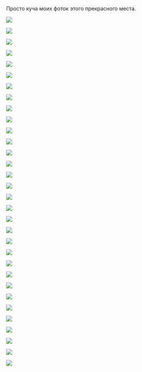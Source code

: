 [category]: <> (Travel, Nepal)
[date]: <> (2024/10/14)
[title]: <> (Pokhara)

Просто куча моих фоток этого прекрасного места.

![](https://bafybeigacqserlokgavq3eh5uhilennp5646lajy6kgodq2grsjhqsqucm.ipfs.flk-ipfs.xyz/1.jpeg)

![](https://bafybeigacqserlokgavq3eh5uhilennp5646lajy6kgodq2grsjhqsqucm.ipfs.flk-ipfs.xyz/2.jpeg)

![](https://bafybeigacqserlokgavq3eh5uhilennp5646lajy6kgodq2grsjhqsqucm.ipfs.flk-ipfs.xyz/3.jpeg)

![](https://bafybeigacqserlokgavq3eh5uhilennp5646lajy6kgodq2grsjhqsqucm.ipfs.flk-ipfs.xyz/4.jpeg)

![](https://bafybeigacqserlokgavq3eh5uhilennp5646lajy6kgodq2grsjhqsqucm.ipfs.flk-ipfs.xyz/5.jpeg)

![](https://bafybeigacqserlokgavq3eh5uhilennp5646lajy6kgodq2grsjhqsqucm.ipfs.flk-ipfs.xyz/6.jpeg)

![](https://bafybeigacqserlokgavq3eh5uhilennp5646lajy6kgodq2grsjhqsqucm.ipfs.flk-ipfs.xyz/7.jpeg)

![](https://bafybeigacqserlokgavq3eh5uhilennp5646lajy6kgodq2grsjhqsqucm.ipfs.flk-ipfs.xyz/8.jpeg)

![](https://bafybeigacqserlokgavq3eh5uhilennp5646lajy6kgodq2grsjhqsqucm.ipfs.flk-ipfs.xyz/9.jpeg)

![](https://bafybeigacqserlokgavq3eh5uhilennp5646lajy6kgodq2grsjhqsqucm.ipfs.flk-ipfs.xyz/10.jpeg)

![](https://bafybeigacqserlokgavq3eh5uhilennp5646lajy6kgodq2grsjhqsqucm.ipfs.flk-ipfs.xyz/11.jpeg)

![](https://bafybeigacqserlokgavq3eh5uhilennp5646lajy6kgodq2grsjhqsqucm.ipfs.flk-ipfs.xyz/12.jpeg)

![](https://bafybeigacqserlokgavq3eh5uhilennp5646lajy6kgodq2grsjhqsqucm.ipfs.flk-ipfs.xyz/13.jpeg)

![](https://bafybeigacqserlokgavq3eh5uhilennp5646lajy6kgodq2grsjhqsqucm.ipfs.flk-ipfs.xyz/14.jpeg)

![](https://bafybeigacqserlokgavq3eh5uhilennp5646lajy6kgodq2grsjhqsqucm.ipfs.flk-ipfs.xyz/15.jpeg)

![](https://bafybeigacqserlokgavq3eh5uhilennp5646lajy6kgodq2grsjhqsqucm.ipfs.flk-ipfs.xyz/16.jpeg)

![](https://bafybeigacqserlokgavq3eh5uhilennp5646lajy6kgodq2grsjhqsqucm.ipfs.flk-ipfs.xyz/17.jpeg)

![](https://bafybeigacqserlokgavq3eh5uhilennp5646lajy6kgodq2grsjhqsqucm.ipfs.flk-ipfs.xyz/18.jpeg)

![](https://bafybeigacqserlokgavq3eh5uhilennp5646lajy6kgodq2grsjhqsqucm.ipfs.flk-ipfs.xyz/19.jpeg)

![](https://bafybeigacqserlokgavq3eh5uhilennp5646lajy6kgodq2grsjhqsqucm.ipfs.flk-ipfs.xyz/20.jpeg)

![](https://bafybeigacqserlokgavq3eh5uhilennp5646lajy6kgodq2grsjhqsqucm.ipfs.flk-ipfs.xyz/21.jpg)

![](https://bafybeigacqserlokgavq3eh5uhilennp5646lajy6kgodq2grsjhqsqucm.ipfs.flk-ipfs.xyz/22.jpeg)

![](https://bafybeigacqserlokgavq3eh5uhilennp5646lajy6kgodq2grsjhqsqucm.ipfs.flk-ipfs.xyz/23.jpeg)

![](https://bafybeigacqserlokgavq3eh5uhilennp5646lajy6kgodq2grsjhqsqucm.ipfs.flk-ipfs.xyz/24.jpeg)

![](https://bafybeigacqserlokgavq3eh5uhilennp5646lajy6kgodq2grsjhqsqucm.ipfs.flk-ipfs.xyz/25.jpeg)

![](https://bafybeigacqserlokgavq3eh5uhilennp5646lajy6kgodq2grsjhqsqucm.ipfs.flk-ipfs.xyz/26.jpeg)

![](https://bafybeigacqserlokgavq3eh5uhilennp5646lajy6kgodq2grsjhqsqucm.ipfs.flk-ipfs.xyz/27.jpeg)

![](https://bafybeigacqserlokgavq3eh5uhilennp5646lajy6kgodq2grsjhqsqucm.ipfs.flk-ipfs.xyz/28.jpeg)

![](https://bafybeigacqserlokgavq3eh5uhilennp5646lajy6kgodq2grsjhqsqucm.ipfs.flk-ipfs.xyz/29.jpeg)

![](https://bafybeigacqserlokgavq3eh5uhilennp5646lajy6kgodq2grsjhqsqucm.ipfs.flk-ipfs.xyz/30.jpeg)

![](https://bafybeigacqserlokgavq3eh5uhilennp5646lajy6kgodq2grsjhqsqucm.ipfs.flk-ipfs.xyz/31.jpg)

![](https://bafybeigacqserlokgavq3eh5uhilennp5646lajy6kgodq2grsjhqsqucm.ipfs.flk-ipfs.xyz/32.jpg)

